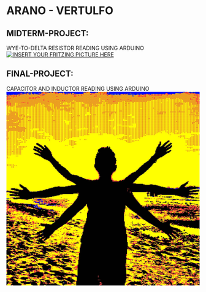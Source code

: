 # ARANO - VERTULFO
## MIDTERM-PROJECT:
WYE-TO-DELTA RESISTOR READING USING ARDUINO
<br>
[![INSERT YOUR FRITZING PICTURE HERE](https://raw.githubusercontent.com/BSCPE-2B-EE-1-TERM-1-S-Y-19-20/ARANO-VERTULFO/master/WYE-DELTA%20TRANSFORMATION%20MIDTERM%20PROJECT_bb.jpg)]()


## FINAL-PROJECT:
CAPACITOR AND INDUCTOR READING USING ARDUINO
<br>
[![INSERT YOUR FRITZING PICTURE HERE](https://raw.githubusercontent.com/maxangelo987/MAXANGELO987.GITHUB.IO/master/images/maks.jpg)]()
